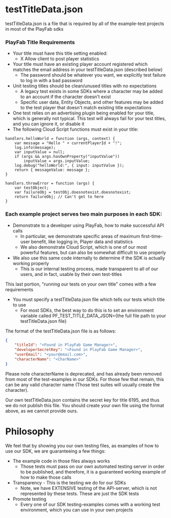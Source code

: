 # testTitleData.json

testTitleData.json is a file that is required by all of the example-test projects in most of the PlayFab sdks

### PlayFab Title Requirements

* Your title must have this title setting enabled:
  * X Allow client to post player statistics
* Your title must have an existing player account registered which matches the email address in your testTitleData.json (described below)
  * The password should be whatever you want, we explicitly test failure to log in with a bad password
* Unit testing titles should be clean/unused titles with no expectations
  * A legacy test exists in some SDKs where a character may be added to an account if the character doesn't exist
  * Specific user data, Entity Objects, and other features may be added to the test player that doesn't match existing title expectations
* One test relies on an advertising plugin being enabled for your title, which is generally not typical. This test will always fail for your test titles, and you can ignore it, or disable it
* The following Cloud Script functions must exist in your title:

```JS
handlers.helloWorld = function (args, context) {
    var message = "Hello " + currentPlayerId + "!";
    log.info(message);
    var inputValue = null;
    if (args && args.hasOwnProperty("inputValue"))
        inputValue = args.inputValue;
    log.debug("helloWorld:", { input: inputValue });
    return { messageValue: message };
}

handlers.throwError = function (args) {
	var testObject;
    var failureObj = testObj.doesnotexist.doesnotexist;
	return failureObj; // Can't get to here
}
```

### Each example project serves two main purposes in each SDK:

* Demonstrate to a developer using PlayFab, how to make successful API calls
  * In particular, we demonstrate specific areas of maximum first-time-user benefit, like logging in, Player data and statistics
  * We also demonstrate Cloud Script, which is one of our most powerful features, but can also be somewhat difficult to use properly
* We also use this same code internally to determine if the SDK is actually working properly
  * This is our internal testing process, made transparent to all of our users, and in fact, usable by their own test-titles

This last portion, "running our tests on your own title" comes with a few requirements

* You must specify a testTitleData.json file which tells our tests which title to use
  * For most SDKs, the best way to do this is to set an environment variable called PF_TEST_TITLE_DATA_JSON={the full file path to your testTitleData.json file}

The format of the testTitleData.json file is as follows:

```json 
{
	"titleId": "<Found in PlayFab Game Manager>",
	"developerSecretKey": "<Found in PlayFab Game Manager>",
	"userEmail": "<your@email.com>",
	"characterName": "<CharName>"
}
```

Please note characterName is deprecated, and has already been removed from most of the test-examples in our SDKs.  For those few that remain, this can be any valid character name (Those test suites will usually create the character).

Our own testTitleData.json contains the secret key for title 6195, and thus we do not publish this file.  You should create your own file using the format above, as we cannot provide ours.

Philosophy
====

We feel that by showing you our own testing files, as examples of how to use our SDK, we are guaranteeing a few things:

* The example code in those files always works
  * Those tests must pass on our own automated testing server in order to be published, and therefore, it is a guaranteed working example of how to make those calls
* Transparency - This is the testing we do for our SDKs
  * Note, we have EXTENSIVE testing of the API-server, which is not represented by these tests.  These are just the SDK tests
* Promote testing
  * Every one of our SDK testing-examples comes with a working test environment, which you can use in your own projects
